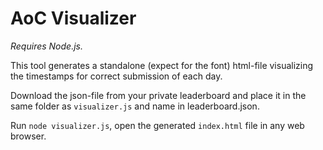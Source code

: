 # AoC Visualizer

*Requires Node.js.*

This tool generates a standalone (expect for the font) html-file visualizing the timestamps for correct submission of each day.

Download the json-file from your private leaderboard and place it in the same folder as `visualizer.js` and name in leaderboard.json.

Run `node visualizer.js`, open the generated `index.html` file in any web browser.